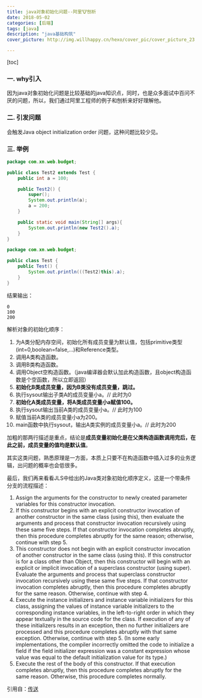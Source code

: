 ```yaml
---
title: java对象初始化问题--阿里🐮刨析
date: 2018-05-02
categories: [后端]
tags: [java]
description: "java基础构筑"
cover_picture: http://img.willhappy.cn/hexo/cover_pic/cover_picture_23.jpg

---
```


[toc]

### 一. why引入
因为java对象初始化问题是比较基础的java知识点，同时，也是众多面试中百问不厌的问题，所以，我们通过阿里工程师的例子和刨析来好好理解他。

### 二. 引发问题
会触发Java object initialization order 问题，这种问题比较少见。

### 三. 举例

```java
package com.xn.web.budget;

public class Test2 extends Test {
    public int a = 100;

    public Test2() {
        super();
        System.out.println(a);
        a = 200;
    }

    public static void main(String[] args){
        System.out.println(new Test2().a);
    }
}

package com.xn.web.budget;

public class Test {
    public Test() {
        System.out.println(((Test2)this).a);
    }
}
```

结果输出：
```
0
100
200
```

解析对象的初始化顺序：
1. 为A类分配内存空间，初始化所有成员变量为默认值，包括primitive类型(int=0,boolean=false,…)和Reference类型。
2. 调用A类构造函数。
3. 调用B类构造函数。
4. 调用Object空构造函数。（java编译器会默认加此构造函数，且object构造函数是个空函数，所以立即返回）
5. **初始化B类成员变量，因为B类没有成员变量，跳过。**
6. 执行sysout输出子类A的成员变量小a。// 此时为0
7. **初始化A类成员变量，将A类成员变量小a赋值100。**
8. 执行sysout输出当前A类的成员变量小a。// 此时为100
9. 赋值当前A类的成员变量小a为200。
10. main函数中执行sysout，输出A类实例的成员变量小a。// 此时为200

加粗的那两行描述是重点，结论是**成员变量初始化是在父类构造函数调用完后，在此之前，成员变量的值均是默认值**。

其实这类问题，熟悉原理是一方面，本质上只要不在构造函数中插入过多的业务逻辑，出问题的概率也会低很多。

最后，我们再来看看JLS中给出的Java类对象初始化顺序定义，这是一个带条件分支的流程描述：

1. Assign the arguments for the constructor to newly created parameter variables for this constructor invocation.
2. If this constructor begins with an explicit constructor invocation of another constructor in the same class (using this), then evaluate the arguments and process that constructor invocation recursively using these same five steps. If that constructor invocation completes abruptly, then this procedure completes abruptly for the same reason; otherwise, continue with step 5.
3. This constructor does not begin with an explicit constructor invocation of another constructor in the same class (using this). If this constructor is for a class other than Object, then this constructor will begin with an explicit or implicit invocation of a superclass constructor (using super). Evaluate the arguments and process that superclass constructor invocation recursively using these same five steps. If that constructor invocation completes abruptly, then this procedure completes abruptly for the same reason. Otherwise, continue with step 4.
4. Execute the instance initializers and instance variable initializers for this class, assigning the values of instance variable initializers to the corresponding instance variables, in the left-to-right order in which they appear textually in the source code for the class. If execution of any of these initializers results in an exception, then no further initializers are processed and this procedure completes abruptly with that same exception. Otherwise, continue with step 5. (In some early implementations, the compiler incorrectly omitted the code to initialize a field if the field initializer expression was a constant expression whose value was equal to the default initialization value for its type.)
5. Execute the rest of the body of this constructor. If that execution completes abruptly, then this procedure completes abruptly for the same reason. Otherwise, this procedure completes normally.

引用自：[传送][1]

[1]: http://jm.taobao.org/page/40/




